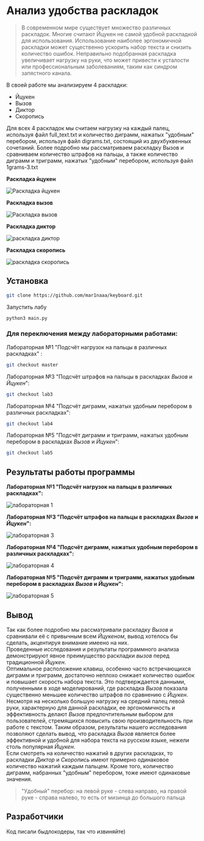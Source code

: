 # Анализ удобства раскладок
> В современном мире существует множество различных раскладок. Многие считают Йцукен не самой удобной раскладкой для использования.
> Использование наиболее эргономичной раскладки может существенно ускорить набор текста и снизить количество ошибок.
> Неправильно подобранная раскладка увеличивает нагрузку на руки, что может привести к усталости или профессиональным заболеваниям, таким как синдром запястного канала.




В своей работе мы анализируем 4 раскладки:
* Йцукен
* Вызов
* Диктор
* Скоропись

Для всех 4 раскладок мы считаем нагрузку на каждый палец, используя файл full_text.txt и количество диграмм, нажатых "удобным" перебором, используя файл digrams.txt, состоящий из двухбуквенных сочетаний.
Более подробно мы рассматриваем раскладку Вызов и сравниваем количество штрафов на пальцы, а также количество диграмм и триграмм, нажатых "удобным" перебором, используя файл 1grams-3.txt


**Раскладка йцукен**

![Раскладка йцукен](https://st.overclockers.ru/legacy/v3/02/29/29/2016/04/10/0u4311987e-6f40b1c2-549b7887.png)

**Раскладка вызов**

![Раскладка вызов](https://sun9-35.userapi.com/impg/MA8uqTjVNU8NyTRoinvH8OJBnxIP8Eke5m4GLA/YD33B3uGVAM.jpg?size=1728x576&quality=95&sign=ebf334233bddaa58f6ede4e2e23baf5e&type=album)

**Раскладка диктор**

![раскладка диктор](https://sun9-54.userapi.com/impg/l8jpSm6nDYG_80EUwio_EbE0ijSewHzH1LkdFw/cSANdY32a7o.jpg?size=742x256&quality=95&sign=adbbb76d316f284d7d3ea0b6f1a755ad&type=album)

**Раскладка скоропись**

![раскладка скоропись](https://sun9-77.userapi.com/impg/_qiS-UbsM_U3DgoxK-yPLOAfGEM0VMJvGqhG4g/VZrc0FOXDWk.jpg?size=710x245&quality=95&sign=430bc5534cf9e508e03e4f1c184b6ae3&type=album)




## Установка


```sh
git clone https://github.com/mar1naaa/keyboard.git
```

Запустить лабу 

```sh
python3 main.py
```

### Для переключения между лабораторными работами:  

Лабораторная №1 "Подсчёт нагрузок на пальцы в различных раскладках" :
```sh
git checkout master
```
Лабораторная №3 "Подсчёт штрафов на пальцы в раскладках *Вызов* и *Йцукен*":
```sh
git checkout lab3
```
Лабораторная №4 "Подсчёт диграмм, нажатых удобным перебором в различных раскладках":
```sh
git checkout lab4
```
Лабораторная №5 "Подсчёт диграмм и триграмм, нажатых удобным перебором в раскладках *Вызов* и *Йцукен*":
```sh
git checkout lab5
```
## Результаты работы программы

**Лабораторная №1 "Подсчёт нагрузок на пальцы в различных раскладках":**

![лабораторная 1](https://sun83-2.userapi.com/impg/oiojL25YSTuk5HL_9l4Hb1EJ3EvQ_0u77QlRMQ/vz3aaGkvufo.jpg?size=1000x600&quality=96&sign=5123301d6a68f5b4263a0c0ee207599e&type=album)

**Лабораторная №3 "Подсчёт штрафов на пальцы в раскладках *Вызов* и *Йцукен*":**

![лабораторная 3](https://sun9-75.userapi.com/impg/LoNv6hDQHHcfDP7R2Ss1MyP9zlvy6bg9JDBByg/n4zxCHhx8uc.jpg?size=1000x600&quality=95&sign=3b75ffe9835befe5653755c54f7a30ab&type=album)

**Лабораторная №4 "Подсчёт диграмм, нажатых удобным перебором в различных раскладках":**

![лабораторная 4](https://sun9-46.userapi.com/impg/_jN6nFcOpgEsQGTDDtzOpJasXd7k6S_SSJfCuA/g9x9l9XHNP8.jpg?size=1000x600&quality=95&sign=c628ccad0e7f65879b586dde29a370e0&type=album)

**Лабораторная №5 "Подсчёт диграмм и триграмм, нажатых удобным перебором в раскладках *Вызов* и *Йцукен*":**

![лабораторная 5](https://sun9-22.userapi.com/impg/AP-Or1kXMxo_tV8l5sDZf3wyJy2ecFcvQ2G0cQ/o1oGcRK3Tdc.jpg?size=1440x600&quality=95&sign=fea2688c7845f27bbae74c2bc8aa0001&type=album)


## Вывод

  Так как более подробно мы рассматривали раскладку *Вызов* и сравнивали её с привычным всем *Йцукеном*, вывод хотелось бы сделать, акцентируя внимание имеено на них.  
  Проведенные исследования и результаты программного анализа демонстрируют явное преимущество раскладки *вызов* перед традиционной *Йцукен*.  
  Оптимальное расположение клавиш, особенно часто встречающихся диграмм и триграмм, достаточно неплохо снижает количество ошибок и повышает скорость набора текста. Это подтверждается данными, полученными в ходе моделирований, где раскладка *Вызов* показала существенно меньшее количество штрафов по сравнению с *Йцукен*. Несмотря на несколько большую нагрузку на средний палец левой руки, характерную для данной раскладки, ее эргономичность и эффективность делают *Вызов* предпочтительным выбором для пользователей, стремящихся повысить свою производительность при работе с текстом. Таким образом, результаты нашего исследования позволяют сделать вывод, что раскладка *Вызов* является более эффективной и удобной для набора текста на русском языке, нежели столь популярная *Йцукен*.    
Если смотреть на количество нажатий в других раскладках, то раскладки *Диктор* и *Скоропись* имеют примерно одинаковое количество нажатий каждым пальцем. Кроме того, количество диграмм, набранных "удобным" перебором, тоже имеют одинаковые значения.   
  
> "Удобный" перебор: на левой руке - слева направо, на правой руке - справа налево, то есть от мизинца до большого пальца


## Разработчики
Код писали быдлокодеры, так что извиняйте)


